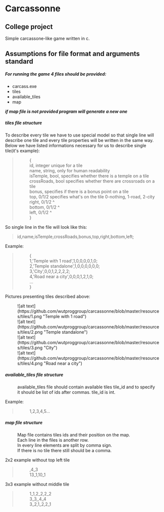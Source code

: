 # Carcassonne
## College project
Simple carcassone-like game written in c.

## Assumptions for file format and arguments standard


##### For running the game 4 files should be provided:
- carcass.exe 
- tiles 
- available_tiles 
- map

**_if map file is not provided program will generate a new one_**

##### tiles file structure 

To describe every tile we have to use special model so that single line will describe one tile and every tile properties will be written in the same way. Below we have listed informations necessary for us to describe single tile(it's example):
> <dd>{ </dd>
> <dd>id, integer unique for a tile</dd>
> <dd>name, string, only for human readability</dd>
> <dd>isTemple, bool, specifies whether there is a temple on a tile </dd>
> <dd>crossRoads, bool specifies whether there are crossroads on a tile </dd>
> <dd>bonus, specifies if there is a bonus point on a tile </dd>
> <dd>top, 0/1/2      specifies what's on the tile 0-nothing, 1-road, 2-city </dd>
> <dd>right, 0/1/2	^ </dd>
> <dd>bottom, 0/1/2	^ </dd>
> <dd>left, 0/1/2		^ </dd>
> <dd> } </dd>

So single line in the file will look like this:
>id,name,isTemple,crossRoads,bonus,top,right,bottom,left;

Example:
> <dd> { </dd>
> <dd>	1,'Temple with 1 road',1,0,0,0,0,1,0; </dd>
> <dd>	2,'Temple standalone',1,0,0,0,0,0,0; </dd>
> <dd>	3,'City',0,0,1,2,2,2,2; </dd>
> <dd>	4,'Road near a city',0,0,0,1,2,1,0; </dd>
> <dd>	... </dd>
> <dd> } </dd>

Pictures presenting tiles described above: 
<dd> ![alt text](https://github.com/wutproggroup/carcassonne/blob/master/resources/tiles/1.png "Temple with 1 road") </dd>
<dd> ![alt text](https://github.com/wutproggroup/carcassonne/blob/master/resources/tiles/2.png "Temple standalone") </dd>
<dd> ![alt text](https://github.com/wutproggroup/carcassonne/blob/master/resources/tiles/3.png "City") </dd>
<dd> ![alt text](https://github.com/wutproggroup/carcassonne/blob/master/resources/tiles/4.png "Road near a city") </dd>


##### available_tiles file structure

<dd> available_tiles file should contain available tiles  tile_id and to specify </dd>
<dd> it should be list of ids after commas. tile_id is int. </dd>

Example:
> <dd> 1,2,3,4,5... </dd>

##### map file structure

<dd> Map file contains tiles ids and their position on the map. </dd>
<dd> Each line in the files is another row. </dd>
<dd> In every line elements are split by comma sign. </dd>
<dd> If there is no tile there still should be a comma. </dd>


2x2 example without top left tile
> <dd> ,4_3 </dd>
> <dd> 13_1,10_1 </dd>

3x3 example without middle tile
> <dd> 1_1,2_2,2_2 </dd>
> <dd> 3_3,,4_4 </dd>
> <dd> 3_2,1_2,2_1 </dd>
